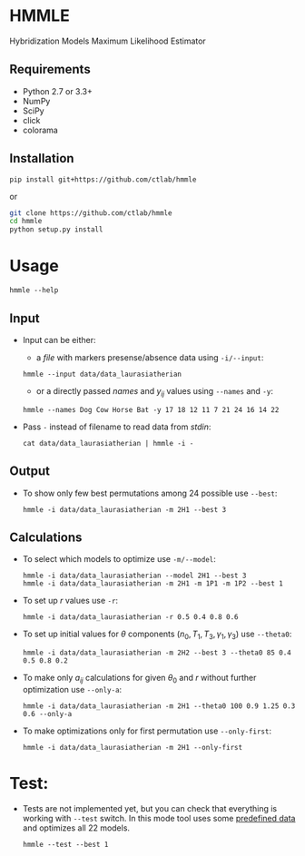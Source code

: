 # HMMLE

Hybridization Models Maximum Likelihood Estimator

## Requirements

* Python 2.7 or 3.3+
* NumPy
* SciPy
* click
* colorama

## Installation

`pip install git+https://github.com/ctlab/hmmle`

or

```sh
git clone https://github.com/ctlab/hmmle
cd hmmle
python setup.py install
```

# Usage

`hmmle --help`

## Input

* Input can be either:
    - a _file_ with markers presense/absence data using `-i/--input`:
    ```
    hmmle --input data/data_laurasiatherian
    ```

    - or a directly passed _names_ and $y_{ij}$ values using `--names` and `-y`:
    ```
    hmmle --names Dog Cow Horse Bat -y 17 18 12 11 7 21 24 16 14 22
    ```

* Pass `-` instead of filename to read data from _stdin_:
    ```
    cat data/data_laurasiatherian | hmmle -i -
    ```

## Output

* To show only few best permutations among 24 possible use `--best`:
    ```
    hmmle -i data/data_laurasiatherian -m 2H1 --best 3
    ```

## Calculations

* To select which models to optimize use `-m/--model`:
    ```
    hmmle -i data/data_laurasiatherian --model 2H1 --best 3
    hmmle -i data/data_laurasiatherian -m 2H1 -m 1P1 -m 1P2 --best 1
    ```

* To set up $r$ values use `-r`:
    ```
    hmmle -i data/data_laurasiatherian -r 0.5 0.4 0.8 0.6
    ```

* To set up initial values for $\theta$ components ($n_0, T_1, T_3, \gamma_1, \gamma_3$) use `--theta0`:
    ```
    hmmle -i data/data_laurasiatherian -m 2H2 --best 3 --theta0 85 0.4 0.5 0.8 0.2
    ```

* To make only $a_{ij}$ calculations for given $\theta_0$ and $r$ without further optimization use `--only-a`:
    ```
    hmmle -i data/data_laurasiatherian -m 2H1 --theta0 100 0.9 1.25 0.3 0.6 --only-a
    ```

* To make optimizations only for first permutation use `--only-first`:
    ```
    hmmle -i data/data_laurasiatherian -m 2H1 --only-first
    ```

# Test:

* Tests are not implemented yet, but you can check that everything is working with `--test` switch.
In this mode tool uses some [predefined data](data/data_laurasiatherian) and optimizes all 22 models.
    ```
    hmmle --test --best 1
    ```
